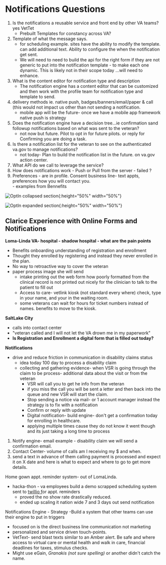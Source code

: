
# Notifications Questions

 1. Is the notifications a reusable service  and front end by other VA teams? yes VetTet
	 - Prebuilt Templates for constancy across VA?
 2. Template of what the message says. 
	 - for scheduling example.  sites have the ability to modify the template. can add additional text.  Ability to configure the when the notification get sent.
	 -  We will need to need to build the api for the right form if they are not generic to put into the notification template - to make each one dynamic. This is likely not in their scope today ...will need to enhance.    
 3. What is the content editor for notification type and description
	 - The notification engine has a content editor that can be customized and then work with the profile team for notification type and template to send. 
 4. delivery methods ie. native push, badges/banners/email/paper & call (this would not impact us other than not sending a notification. 
	 - mobile app will be the future- once we have a mobile app framework native push is strategy
 5. Does the notification engine have a decision tree...ie confirmation sand followup notifications based on what was sent to the veteran?  
	 - not now but future.  Pilot to opt in for future pilots.  or reply for Confirming you are doing a task.  
 6. Is there a notification list for the veteran to see on the authenticated va.gov to manage notifications?
	 - not today- Plan to build the notification list in the future. on va.gov action center. 
 8. What API do we call to leverage the service?
 9. How does notifications work - Push or Pull from the server - failed ? 
 10. Preferences - are in profile. Consent business line- text appts, preferences how you will contact you.  
 	- examples from Bennefits 

![OptIn collapsed section](https://lh6.googleusercontent.com/upHH_bitPIdR9pdf8hvhJz3dUb_Z6bv0js4R3zbcUUjkUhE049OiddlPTfzm2WYEHITtNo5VNDzik_q_6HIvu2-RlvNivAX6noYlM-6TnHxqmC1unHbP3wSjotOvLvWg2Eb9-ZzJ){:height="50%" width="50%"}

![OptIn expanded section](https://lh5.googleusercontent.com/oUkMEfx-RXu7WeL9wQjp4xx0vC_7Qm9vJ71MqSbdeJLVIuyWoiAGl8sVQvyv_Xqb4_mh_iC-RFW4ynUt4tQNfWlI_o8AoBjT733pR0JSa2VGYTh4x-zpMQ_jxKH6oly6Etdeot7O){:height="50%" width="50%"}


## Clarice Experience with Online Forms and Notifications 
**Loma-Linda VA- hospital - shadow hospital - what are the pain points**  
- Benefits onboarding understanding of registration and enrollment 
-  Thought they enrolled by registering and instead they never enrolled in the plan.
- No way to retroactive way to cover the veteran
- paper process image she will send
	- intake printing out the web form how poorly formatted from the clinical record is not printed out nicely for the clinician to talk to the patient to fill out
	- Access to care- vetlink kiosk (not standard every where) check, type in your name, and your in the waiting room.  
	- some veterans can wait for hours for ticket numbers instead of names. benefits to move to the kiosk.
	
**SaltLake City**
- calls into contact center
- "veteran called and I will not let the VA drown me in my paperwork"
- **Is Registration and Enrollment a digital form that is filled out today?**

**Notifications**
- drive and reduce friction in communication in disability claims status
	- idea today 100 day to process a disability claim
	- collecting and gathering evidence- when VSR is going through the claim to be process- additional data about the visit or from the veteran
		- VSR will call you to get he info from the veteran
		- if you miss the call you will be sent a letter and then back into the queue and new VSR will start the claim.
		- Stop sending a notice via mail- or 1 account manager instead the strategy is to fix with a notification
		- Confirm or reply with update 
		- Digital notification- build engine- don't get a confirmation today for enrolling in healthcare.
		- applying multiple times cause they do not know it went though and its just taking a long time to process

1. Notify engine- email example - disability claim we will send a confirmation email.
2. Contact Center- volume of calls am I receiving my $ and when.  
3. send a text in advance of them calling payment is processed and expect it on X date and here is what to expect and where to go to get more details.

Home gown appt. reminder system- out of LomaLinda.
- hacka-thon - va employees build a demo scrapped scheduling system sent to [twillio f](https://ahoy.twilio.com/twilio-products?pdv=c&pcrid=384475908685&pmt=b&pkw=%2btwilio&campaign=G_S_Brand_NAMER_USA&CA_mCPC=&utm_source=google&utm_medium=cpc&utm_term=%2btwilio&utm_campaign=G_S_Brand_NAMER_USA&CA_mCPC=&utm_adgroup=&utm_content=EAIaIQobChMIzNH0h8386QIV0cDACh0OsQdnEAAYASAAEgI_i_D_BwE&gclid=EAIaIQobChMIzNH0h8386QIV0cDACh0OsQdnEAAYASAAEgI_i_D_BwE&gclsrc=aw.ds)or appt. reminders
	- proved the no show rate drastically reduced.
	-  ended up scaling it nation wide 7 and 3 days out send notification

Notifications Engine - Strategy -Build a system that other teams can use their engine to put in triggers
- focused on is the direct business line communication not marketing
- personalized and service driven touch-points.
- VetText- send blast texts similar to an Amber alert. Be safe and where access to virtual care or mental health and walk in care, financial deadlines for taxes, stimulus checks.
- Might use eGain, *Granakis (not sure spelling)* or another didn't catch the name.
